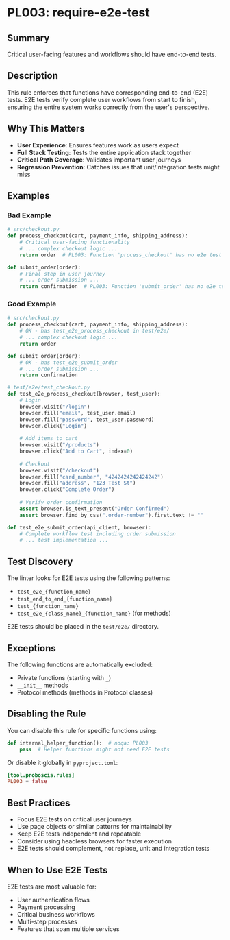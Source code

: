 # PL003: require-e2e-test

## Summary

Critical user-facing features and workflows should have end-to-end tests.

## Description

This rule enforces that functions have corresponding end-to-end (E2E) tests. E2E tests verify complete user workflows from start to finish, ensuring the entire system works correctly from the user's perspective.

## Why This Matters

- **User Experience**: Ensures features work as users expect
- **Full Stack Testing**: Tests the entire application stack together
- **Critical Path Coverage**: Validates important user journeys
- **Regression Prevention**: Catches issues that unit/integration tests might miss

## Examples

### Bad Example

```python
# src/checkout.py
def process_checkout(cart, payment_info, shipping_address):
    # Critical user-facing functionality
    # ... complex checkout logic ...
    return order  # PL003: Function 'process_checkout' has no e2e test found

def submit_order(order):
    # Final step in user journey
    # ... order submission ...
    return confirmation  # PL003: Function 'submit_order' has no e2e test found
```

### Good Example

```python
# src/checkout.py
def process_checkout(cart, payment_info, shipping_address):
    # OK - has test_e2e_process_checkout in test/e2e/
    # ... complex checkout logic ...
    return order

def submit_order(order):
    # OK - has test_e2e_submit_order
    # ... order submission ...
    return confirmation

# test/e2e/test_checkout.py
def test_e2e_process_checkout(browser, test_user):
    # Login
    browser.visit("/login")
    browser.fill("email", test_user.email)
    browser.fill("password", test_user.password)
    browser.click("Login")
    
    # Add items to cart
    browser.visit("/products")
    browser.click("Add to Cart", index=0)
    
    # Checkout
    browser.visit("/checkout")
    browser.fill("card_number", "4242424242424242")
    browser.fill("address", "123 Test St")
    browser.click("Complete Order")
    
    # Verify order confirmation
    assert browser.is_text_present("Order Confirmed")
    assert browser.find_by_css(".order-number").first.text != ""

def test_e2e_submit_order(api_client, browser):
    # Complete workflow test including order submission
    # ... test implementation ...
```

## Test Discovery

The linter looks for E2E tests using the following patterns:
- `test_e2e_{function_name}`
- `test_end_to_end_{function_name}`
- `test_{function_name}`
- `test_e2e_{class_name}_{function_name}` (for methods)

E2E tests should be placed in the `test/e2e/` directory.

## Exceptions

The following functions are automatically excluded:
- Private functions (starting with `_`)
- `__init__` methods
- Protocol methods (methods in Protocol classes)

## Disabling the Rule

You can disable this rule for specific functions using:

```python
def internal_helper_function():  # noqa: PL003
    pass  # Helper functions might not need E2E tests
```

Or disable it globally in `pyproject.toml`:

```toml
[tool.proboscis.rules]
PL003 = false
```

## Best Practices

- Focus E2E tests on critical user journeys
- Use page objects or similar patterns for maintainability
- Keep E2E tests independent and repeatable
- Consider using headless browsers for faster execution
- E2E tests should complement, not replace, unit and integration tests

## When to Use E2E Tests

E2E tests are most valuable for:
- User authentication flows
- Payment processing
- Critical business workflows
- Multi-step processes
- Features that span multiple services